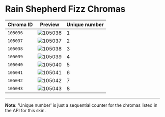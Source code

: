 # Rain Shepherd Fizz Chromas

| Chroma ID | Preview | Unique number |
|---|---|---|
| `105036` | ![105036](https://raw.communitydragon.org/latest/plugins/rcp-be-lol-game-data/global/default/v1/champion-chroma-images/105/105036.png) | 1 |
| `105037` | ![105037](https://raw.communitydragon.org/latest/plugins/rcp-be-lol-game-data/global/default/v1/champion-chroma-images/105/105037.png) | 2 |
| `105038` | ![105038](https://raw.communitydragon.org/latest/plugins/rcp-be-lol-game-data/global/default/v1/champion-chroma-images/105/105038.png) | 3 |
| `105039` | ![105039](https://raw.communitydragon.org/latest/plugins/rcp-be-lol-game-data/global/default/v1/champion-chroma-images/105/105039.png) | 4 |
| `105040` | ![105040](https://raw.communitydragon.org/latest/plugins/rcp-be-lol-game-data/global/default/v1/champion-chroma-images/105/105040.png) | 5 |
| `105041` | ![105041](https://raw.communitydragon.org/latest/plugins/rcp-be-lol-game-data/global/default/v1/champion-chroma-images/105/105041.png) | 6 |
| `105042` | ![105042](https://raw.communitydragon.org/latest/plugins/rcp-be-lol-game-data/global/default/v1/champion-chroma-images/105/105042.png) | 7 |
| `105043` | ![105043](https://raw.communitydragon.org/latest/plugins/rcp-be-lol-game-data/global/default/v1/champion-chroma-images/105/105043.png) | 8 |

---

**Note:** 'Unique number' is just a sequential counter for the chromas listed in the API for this skin.